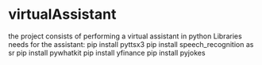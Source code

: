 # virtualAssistant
the project consists of performing a virtual assistant in python
Libraries needs for the assistant:
pip install  pyttsx3
pip install  speech_recognition as sr
pip install  pywhatkit
pip install  yfinance
pip install  pyjokes


